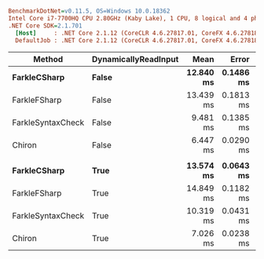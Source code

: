 ``` ini

BenchmarkDotNet=v0.11.5, OS=Windows 10.0.18362
Intel Core i7-7700HQ CPU 2.80GHz (Kaby Lake), 1 CPU, 8 logical and 4 physical cores
.NET Core SDK=2.1.701
  [Host]     : .NET Core 2.1.12 (CoreCLR 4.6.27817.01, CoreFX 4.6.27818.01), 64bit RyuJIT DEBUG
  DefaultJob : .NET Core 2.1.12 (CoreCLR 4.6.27817.01, CoreFX 4.6.27818.01), 64bit RyuJIT


```
|            Method | DynamicallyReadInput |      Mean |     Error |    StdDev | Ratio | RatioSD |     Gen 0 |    Gen 1 |   Gen 2 | Allocated |
|------------------ |--------------------- |----------:|----------:|----------:|------:|--------:|----------:|---------:|--------:|----------:|
|      **FarkleCSharp** |                **False** | **12.840 ms** | **0.1486 ms** | **0.1317 ms** |  **0.96** |    **0.02** |  **687.5000** | **312.5000** | **15.6250** |   **3.85 MB** |
|      FarkleFSharp |                False | 13.439 ms | 0.1813 ms | 0.1696 ms |  1.00 |    0.00 |  687.5000 | 312.5000 | 31.2500 |   3.85 MB |
| FarkleSyntaxCheck |                False |  9.481 ms | 0.1385 ms | 0.1296 ms |  0.71 |    0.01 | 1015.6250 |        - |       - |   3.09 MB |
|            Chiron |                False |  6.447 ms | 0.0290 ms | 0.0271 ms |  0.48 |    0.01 |  617.1875 | 296.8750 |  7.8125 |   3.57 MB |
|                   |                      |           |           |           |       |         |           |          |         |           |
|      **FarkleCSharp** |                 **True** | **13.574 ms** | **0.0643 ms** | **0.0570 ms** |  **0.91** |    **0.01** |  **671.8750** | **312.5000** |       **-** |   **3.86 MB** |
|      FarkleFSharp |                 True | 14.849 ms | 0.1182 ms | 0.1048 ms |  1.00 |    0.00 |  671.8750 | 312.5000 |       - |   3.86 MB |
| FarkleSyntaxCheck |                 True | 10.319 ms | 0.0431 ms | 0.0404 ms |  0.69 |    0.01 | 1031.2500 |        - |       - |    3.1 MB |
|            Chiron |                 True |  7.026 ms | 0.0238 ms | 0.0211 ms |  0.47 |    0.00 |  664.0625 | 343.7500 | 93.7500 |   3.87 MB |
